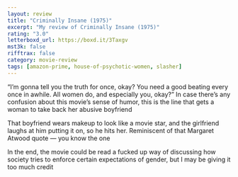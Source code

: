```yaml
---
layout: review
title: "Criminally Insane (1975)"
excerpt: "My review of Criminally Insane (1975)"
rating: "3.0"
letterboxd_url: https://boxd.it/3Taxgv
mst3k: false
rifftrax: false
category: movie-review
tags: [amazon-prime, house-of-psychotic-women, slasher]
---
```


“I’m gonna tell you the truth for once, okay? You need a good beating every once in awhile. All women do, and especially you, okay?” In case there’s any confusion about this movie’s sense of humor, this is the line that gets a woman to take back her abusive boyfriend

That boyfriend wears makeup to look like a movie star, and the girlfriend laughs at him putting it on, so he hits her. Reminiscent of that Margaret Atwood quote — you know the one

In the end, the movie could be read a fucked up way of discussing how society tries to enforce certain expectations of gender, but I may be giving it too much credit
